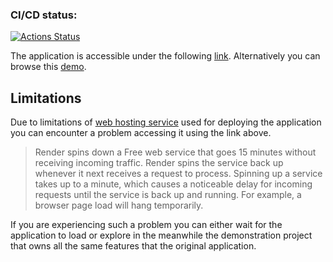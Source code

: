 ### CI/CD status:
[![Actions Status](https://github.com/anorone/frontend-project-12/actions/workflows/hexlet-check.yml/badge.svg)](https://github.com/anorone/frontend-project-12/actions)

The application is accessible under the following [link](https://slack-n2rr.onrender.com/). Alternatively you can browse this [demo](https://frontend-chat-ru.hexlet.app/).

## Limitations
Due to limitations of [web hosting service](https://render.com/) used for deploying the application you can encounter a problem accessing it using the link above.

> Render spins down a Free web service that goes 15 minutes without receiving incoming traffic. Render spins the service back up whenever it next receives a request to process. Spinning up a service takes up to a minute, which causes a noticeable delay for incoming requests until the service is back up and running. For example, a browser page load will hang temporarily.

If you are experiencing such a problem you can either wait for the application to load or explore in the meanwhile the demonstration project that owns all the same features that the original application.
